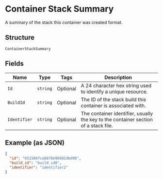 
# Container Stack Summary

A summary of the stack this container was created format.

## Structure

`ContainerStackSummary`

## Fields

| Name | Type | Tags | Description |
|  --- | --- | --- | --- |
| `Id` | `string` | Optional | A 24 character hex string used to identify a unique resource. |
| `BuildId` | `string` | Optional | The ID of the stack build this container is associated with. |
| `Identifier` | `string` | Optional | The container identifier, usually the key to the container section of a stack file. |

## Example (as JSON)

```json
{
  "id": "651586fca6078e98982dbd90",
  "build_id": "build_id0",
  "identifier": "identifier2"
}
```

